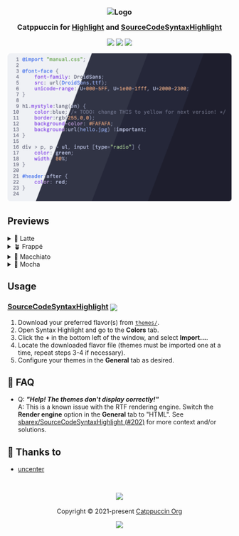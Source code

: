 <h3 align="center">
	<img src="https://raw.githubusercontent.com/catppuccin/catppuccin/main/assets/logos/exports/1544x1544_circle.png" width="100" alt="Logo"/><br/>
	<img src="https://raw.githubusercontent.com/catppuccin/catppuccin/main/assets/misc/transparent.png" height="30" width="0px"/>
	Catppuccin for <a href="http://andre-simon.de/doku/highlight/en/highlight.php">Highlight</a> and <a href="https://github.com/sbarex/SourceCodeSyntaxHighlight">SourceCodeSyntaxHighlight</a>
	<img src="https://raw.githubusercontent.com/catppuccin/catppuccin/main/assets/misc/transparent.png" height="30" width="0px"/>
</h3>

<p align="center">
	<a href="https://github.com/catppuccin/highlight/stargazers"><img src="https://img.shields.io/github/stars/catppuccin/highlight?colorA=363a4f&colorB=b7bdf8&style=for-the-badge"></a>
	<a href="https://github.com/catppuccin/highlight/issues"><img src="https://img.shields.io/github/issues/catppuccin/highlight?colorA=363a4f&colorB=f5a97f&style=for-the-badge"></a>
	<a href="https://github.com/catppuccin/highlight/contributors"><img src="https://img.shields.io/github/contributors/catppuccin/highlight?colorA=363a4f&colorB=a6da95&style=for-the-badge"></a>
</p>

<p align="center">
	<img src="assets/preview.webp"/>
</p>

## Previews

<details>
<summary>🌻 Latte</summary>
<img src="assets/latte.webp"/>
</details>
<details>
<summary>🪴 Frappé</summary>
<img src="assets/frappe.webp"/>
</details>
<details>
<summary>🌺 Macchiato</summary>
<img src="assets/macchiato.webp"/>
</details>
<details>
<summary>🌿 Mocha</summary>
<img src="assets/mocha.webp"/>
</details>

## Usage

<h3><a href="https://github.com/sbarex/SourceCodeSyntaxHighlight">SourceCodeSyntaxHighlight</a>&nbsp;<img align="center" src="https://github.com/sbarex/SourceCodeSyntaxHighlight/raw/master/assets/icon.png" height="40" /></h3>

1. Download your preferred flavor(s) from [`themes/`](./themes/).
2. Open Syntax Highlight and go to the **Colors** tab.
3. Click the **+** in the bottom left of the window, and select **Import...**.
4. Locate the downloaded flavor file (themes must be imported one at a time, repeat steps 3-4 if necessary).
5. Configure your themes in the **General** tab as desired.

## 🙋 FAQ

- Q: **_"Help! The themes don't display correctly!"_**\
  A: This is a known issue with the RTF rendering engine. Switch the **Render engine** option in the **General** tab to "HTML". See [sbarex/SourceCodeSyntaxHighlight (#202)](https://github.com/sbarex/SourceCodeSyntaxHighlight/issues/202) for more context and/or solutions.

## 💝 Thanks to

- [uncenter](https://github.com/uncenter)

&nbsp;

<p align="center">
	<img src="https://raw.githubusercontent.com/catppuccin/catppuccin/main/assets/footers/gray0_ctp_on_line.svg?sanitize=true" />
</p>

<p align="center">
	Copyright &copy; 2021-present <a href="https://github.com/catppuccin" target="_blank">Catppuccin Org</a>
</p>

<p align="center">
	<a href="https://github.com/catppuccin/catppuccin/blob/main/LICENSE"><img src="https://img.shields.io/static/v1.svg?style=for-the-badge&label=License&message=MIT&logoColor=d9e0ee&colorA=363a4f&colorB=b7bdf8"/></a>
</p>
